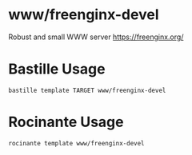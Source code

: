 # www/freenginx-devel
Robust and small WWW server
https://freenginx.org/

# Bastille Usage
```shell
bastille template TARGET www/freenginx-devel
```

# Rocinante Usage
```shell
rocinante template www/freenginx-devel
```
